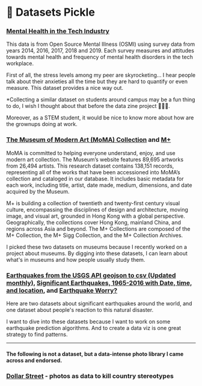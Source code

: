 # 🍱 Datasets Pickle
### [Mental Health in the Tech Industry](https://www.kaggle.com/anth7310/mental-health-in-the-tech-industry)

This data is from Open Source Mental Illness (OSMI) using survey data from years 2014, 2016, 2017, 2018 and 2019. Each survey measures and attitudes towards mental health and frequency of mental health disorders in the tech workplace. 

First of all, the stress levels among my peer are skyrocketing... I hear people talk about their anxieties all the time but they are hard to quantify or even measure. This dataset provides a nice way out. 

*Collecting a similar dataset on students around campus may be a fun thing to do, I wish I thought about that before the data zine project 🤦🏻‍♀️.  

Moreover, as a STEM student, it would be nice to know more about how are the grownups doing at work.

### [The Museum of Modern Art (MoMA) Collection](https://github.com/MuseumofModernArt/collection) and [M+](https://github.com/mplusmuseum/collection-data)

MoMA is committed to helping everyone understand, enjoy, and use modern art collection. The Museum’s website features 89,695 artworks from 26,494 artists. This research dataset contains 138,151 records, representing all of the works that have been accessioned into MoMA’s collection and cataloged in our database. It includes basic metadata for each work, including title, artist, date made, medium, dimensions, and date acquired by the Museum.

M+ is building a collection of twentieth and twenty-first century visual culture, encompassing the disciplines of design and architecture, moving image, and visual art, grounded in Hong Kong with a global perspective. Geographically, the collections cover Hong Kong, mainland China, and regions across Asia and beyond. The M+ Collections are composed of the M+ Collection, the M+ Sigg Collection, and the M+ Collection Archives.

I picked these two datasets on museums because I recently worked on a project about museums. By digging into these datasets, I can learn about what's in museums and how people usually study them.

### [Earthquakes from the USGS API geojson to csv (Updated monthly)](https://www.kaggle.com/itokianarafidinarivo/earthquakes-monthly-usgs-updated-monthly), [Significant Earthquakes, 1965-2016 with Date, time, and location](https://www.kaggle.com/usgs/earthquake-database), and [Earthquake Worry?](https://www.kaggle.com/codebreaker619/earthquake-worry)

Here are two datasets about significant earthquakes around the world, and one dataset about people's reaction to this natural disaster.

I want to dive into these datasets because I want to work on some earthquake prediction algorithms. And to create a data viz is one great strategy to find patterns. 

---

#### The following is not a dataset, but a data-intense photo library I came across and endorsed.
### [Dollar Street](https://www.gapminder.org/dollar-street?topic=earings) - photos as data to kill country stereotypes

